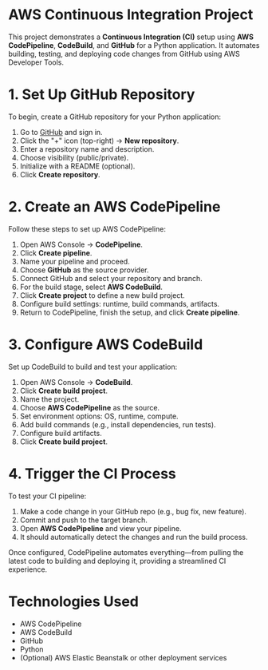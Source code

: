 # AWS Continuous Integration Project

This project demonstrates a **Continuous Integration (CI)** setup using **AWS CodePipeline**, **CodeBuild**, and **GitHub** for a Python application. It automates building, testing, and deploying code changes from GitHub using AWS Developer Tools.

# 1. Set Up GitHub Repository

To begin, create a GitHub repository for your Python application:

1. Go to [GitHub](https://github.com) and sign in.
2. Click the "+" icon (top-right) → **New repository**.
3. Enter a repository name and description.
4. Choose visibility (public/private).
5. Initialize with a README (optional).
6. Click **Create repository**.

# 2. Create an AWS CodePipeline

Follow these steps to set up AWS CodePipeline:

1. Open AWS Console → **CodePipeline**.
2. Click **Create pipeline**.
3. Name your pipeline and proceed.
4. Choose **GitHub** as the source provider.
5. Connect GitHub and select your repository and branch.
6. For the build stage, select **AWS CodeBuild**.
7. Click **Create project** to define a new build project.
8. Configure build settings: runtime, build commands, artifacts.
9. Return to CodePipeline, finish the setup, and click **Create pipeline**.

# 3. Configure AWS CodeBuild

Set up CodeBuild to build and test your application:

1. Open AWS Console → **CodeBuild**.
2. Click **Create build project**.
3. Name the project.
4. Choose **AWS CodePipeline** as the source.
5. Set environment options: OS, runtime, compute.
6. Add build commands (e.g., install dependencies, run tests).
7. Configure build artifacts.
8. Click **Create build project**.

# 4. Trigger the CI Process

To test your CI pipeline:

1. Make a code change in your GitHub repo (e.g., bug fix, new feature).
2. Commit and push to the target branch.
3. Open **AWS CodePipeline** and view your pipeline.
4. It should automatically detect the changes and run the build process.

Once configured, CodePipeline automates everything—from pulling the latest code to building and deploying it, providing a streamlined CI experience.

# Technologies Used

- AWS CodePipeline
- AWS CodeBuild
- GitHub
- Python
- (Optional) AWS Elastic Beanstalk or other deployment services
